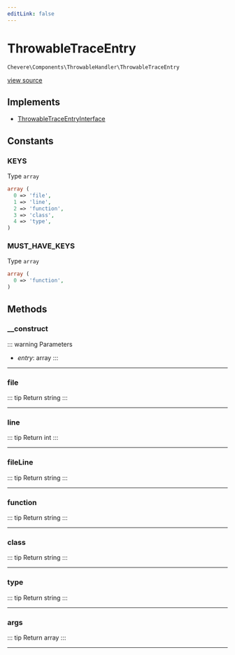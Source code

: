 ```yaml
---
editLink: false
---
```


# ThrowableTraceEntry

`Chevere\Components\ThrowableHandler\ThrowableTraceEntry`

[view source](https://github.com/chevere/chevere/blob/main/src/Chevere/Components/ThrowableHandler/ThrowableTraceEntry.php)

## Implements

- [ThrowableTraceEntryInterface](../../Interfaces/ThrowableHandler/ThrowableTraceEntryInterface.md)

## Constants

### KEYS

Type `array`

```php
array (
  0 => 'file',
  1 => 'line',
  2 => 'function',
  3 => 'class',
  4 => 'type',
)
```

### MUST_HAVE_KEYS

Type `array`

```php
array (
  0 => 'function',
)
```

## Methods

### __construct

::: warning Parameters
- *entry*: array
:::

---

### file

::: tip Return
string
:::

---

### line

::: tip Return
int
:::

---

### fileLine

::: tip Return
string
:::

---

### function

::: tip Return
string
:::

---

### class

::: tip Return
string
:::

---

### type

::: tip Return
string
:::

---

### args

::: tip Return
array
:::

---
